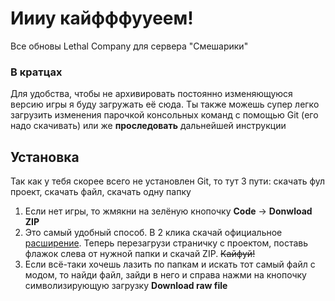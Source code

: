 # Иииу кайфффууеем!
Все обновы Lethal Company для сервера "Смешарики"
### В кратцах
Для удобства, чтобы не архивировать постоянно изменяющуюся версию игры
я буду загружать её сюда. Ты также можешь супер легко загрузить изменения
парочкой консольных команд с помощью Git (его надо скачивать) или же **проследовать** дальнейшей инструкции 
## Установка
Так как у тебя скорее всего не установлен Git, то тут 3 пути: скачать фул проект, скачать файл, скачать одну папку
1. Если нет игры, то жмякни на зелёную кнопочку **Code** -> **Donwload ZIP**
2. Это самый удобный способ. В 2 клика скачай официальное [расширение](https://chromewebstore.google.com/detail/gitzip-for-github/ffabmkklhbepgcgfonabamgnfafbdlkn?pli=1).
Теперь перезагрузи страничку с проектом, поставь флажок слева от нужной папки и скачай ZIP. ~~Кайфуй!~~
3. Если всё-таки хочешь лазить по папкам и искать тот самый файл с модом,
то найди файл, зайди в него и справа нажми на кнопочку
символизирующую загрузку **Download raw file**